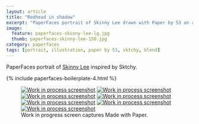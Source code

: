 ```yaml
---
layout: article
title: "Redhead in shadow"
excerpt: "PaperFaces portrait of Skinny Lee drawn with Paper by 53 on an iPad."
image: 
  feature: paperfaces-skinny-lee-lg.jpg
  thumb: paperfaces-skinny-lee-150.jpg
category: paperfaces
tags: [portrait, illustration, paper by 53, sktchy, blend]
---
```


PaperFaces portrait of [Skinny Lee](http://sktchy.com/MfNOoH) inspired by Sktchy.

{% include paperfaces-boilerplate-4.html %}

<figure class="third">
  <a href="{{ site.url }}/images/paperfaces-skinny-lee-process-1-lg.jpg"><img src="{{ site.url }}/images/paperfaces-skinny-lee-process-1-600.jpg" alt="Work in process screenshot"></a>
  <a href="{{ site.url }}/images/paperfaces-skinny-lee-process-2-lg.jpg"><img src="{{ site.url }}/images/paperfaces-skinny-lee-process-2-600.jpg" alt="Work in process screenshot"></a>
  <a href="{{ site.url }}/images/paperfaces-skinny-lee-process-3-lg.jpg"><img src="{{ site.url }}/images/paperfaces-skinny-lee-process-3-600.jpg" alt="Work in process screenshot"></a>
  <a href="{{ site.url }}/images/paperfaces-skinny-lee-process-4-lg.jpg"><img src="{{ site.url }}/images/paperfaces-skinny-lee-process-4-600.jpg" alt="Work in process screenshot"></a>
  <a href="{{ site.url }}/images/paperfaces-skinny-lee-process-5-lg.jpg"><img src="{{ site.url }}/images/paperfaces-skinny-lee-process-5-600.jpg" alt="Work in process screenshot"></a>
  <a href="{{ site.url }}/images/paperfaces-skinny-lee-process-6-lg.jpg"><img src="{{ site.url }}/images/paperfaces-skinny-lee-process-6-600.jpg" alt="Work in process screenshot"></a>
  <a href="{{ site.url }}/images/paperfaces-skinny-lee-process-7-lg.jpg"><img src="{{ site.url }}/images/paperfaces-skinny-lee-process-7-600.jpg" alt="Work in process screenshot"></a>
  <figcaption>Work in progress screen captures Made with Paper.</figcaption>
</figure>